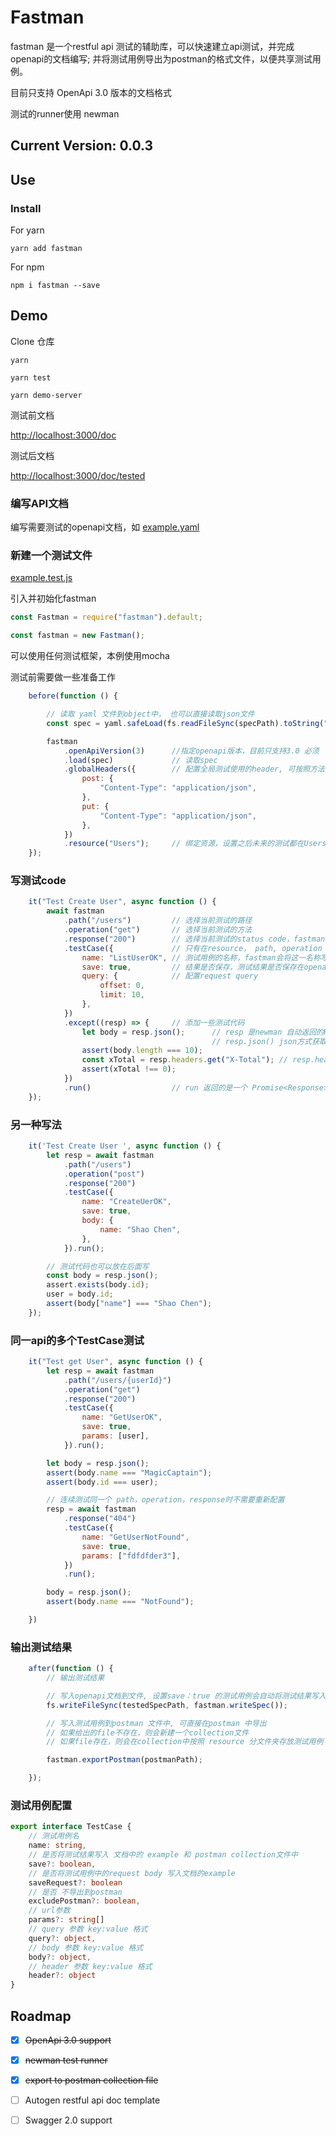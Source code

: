 # Fastman

fastman 是一个restful api 测试的辅助库，可以快速建立api测试，并完成openapi的文档编写;
并将测试用例导出为postman的格式文件，以便共享测试用例。

目前只支持 OpenApi 3.0 版本的文档格式

测试的runner使用 newman

## Current Version: 0.0.3

## Use

### Install

For yarn

```
yarn add fastman
```

For npm
```
npm i fastman --save
```

## Demo

Clone 仓库


```
yarn

yarn test

yarn demo-server
```

测试前文档

[http://localhost:3000/doc](http://localhost:3000/doc)

测试后文档

[http://localhost:3000/doc/tested](http://localhost:3000/doc/tested)

### 编写API文档

编写需要测试的openapi文档，如 [example.yaml](example/example.yaml)

### 新建一个测试文件

[example.test.js](example/example.test.js)

引入并初始化fastman

```js
const Fastman = require("fastman").default;

const fastman = new Fastman();
```

可以使用任何测试框架，本例使用mocha

测试前需要做一些准备工作

```js
    before(function () {

        // 读取 yaml 文件到object中， 也可以直接读取json文件
        const spec = yaml.safeLoad(fs.readFileSync(specPath).toString("utf8"));

        fastman
            .openApiVersion(3)      //指定openapi版本，目前只支持3.0 必须
            .load(spec)             // 读取spec
            .globalHeaders({        // 配置全局测试使用的header, 可按照方法配置，也可设置 all: {} 为所有方法公用
                post: {
                    "Content-Type": "application/json",
                },
                put: {
                    "Content-Type": "application/json",
                },
            })
            .resource("Users");     // 绑定资源，设置之后未来的测试都在Users资源下
    });
```

### 写测试code

```js
    it("Test Create User", async function () {
        await fastman
            .path("/users")         // 选择当前测试的路径
            .operation("get")       // 选择当前测试的方法
            .response("200")        // 选择当前测试的status code，fastman会自动assert结果中的 stauts code
            .testCase({             // 只有在resource， path, operation ,response 都正确配置之后，才可以配置测试用例
                name: "ListUserOK", // 测试用例的名称，fastman会将这一名称写入openapi文档和postman文件中
                save: true,         // 结果是否保存，测试结果是否保存在openapi文档的example中
                query: {            // 配置request query
                    offset: 0,
                    limit: 10,
                },
            })
            .except((resp) => {     // 添加一些测试代码
                let body = resp.json();      // resp 是newman 自动返回的Response类型，没有找到相关文档
                                             // resp.json() json方式获取body 注意！如果Response没有body， 这里会抛出一个异常
                assert(body.length === 10);
                const xTotal = resp.headers.get("X-Total"); // resp.headers.get(key) // 获取headers
                assert(xTotal !== 0);
            })
            .run()                  // run 返回的是一个 Promise<Response>
    });
```

### 另一种写法

```js
    it('Test Create User ', async function () {
        let resp = await fastman
            .path("/users")
            .operation("post")
            .response("200")
            .testCase({
                name: "CreateUerOK",
                save: true,
                body: {
                    name: "Shao Chen",
                },
            }).run();

        // 测试代码也可以放在后面写
        const body = resp.json();
        assert.exists(body.id);
        user = body.id;
        assert(body["name"] === "Shao Chen");
    });
```
### 同一api的多个TestCase测试

```js
    it("Test get User", async function () {
        let resp = await fastman
            .path("/users/{userId}")
            .operation("get")
            .response("200")
            .testCase({
                name: "GetUserOK",
                save: true,
                params: [user],
            }).run();

        let body = resp.json();
        assert(body.name === "MagicCaptain");
        assert(body.id === user);

        // 连续测试同一个 path，operation，response时不需要重新配置
        resp = await fastman
            .response("404")
            .testCase({
                name: "GetUserNotFound",
                save: true,
                params: ["fdfdfder3"],
            })
            .run();

        body = resp.json();
        assert(body.name === "NotFound");

    })
```

### 输出测试结果

```js
    after(function () {
        // 输出测试结果

        // 写入openapi文档到文件, 设置save：true 的测试用例会自动将测试结果写入example中
        fs.writeFileSync(testedSpecPath, fastman.writeSpec());

        // 写入测试用例到postman 文件中, 可直接在postman 中导出
        // 如果给出的file不存在，则会新建一个collection文件
        // 如果file存在，则会在collection中按照 resource 分文件夹存放测试用例

        fastman.exportPostman(postmanPath);

    });
```

### 测试用例配置

```ts
export interface TestCase {
    // 测试用例名
	name: string,
	// 是否将测试结果写入 文档中的 example 和 postman collection文件中
	save?: boolean,
	// 是否将测试用例中的request body 写入文档的example
	saveRequest?: boolean
	// 是否 不导出到postman
	excludePostman?: boolean,
	// url参数
	params?: string[]
	// query 参数 key:value 格式
	query?: object,
	// body 参数 key:value 格式
	body?: object,
	// header 参数 key:value 格式
	header?: object
}
```



## Roadmap

  - [x] ~~OpenApi 3.0 support~~
  - [x] ~~newman test runner~~
  - [x] ~~export to postman collection file~~
  - [ ] Autogen restful api doc template
  - [ ] Swagger 2.0 support














